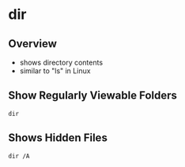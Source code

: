 # dir

## Overview

* shows directory contents
* similar to "ls" in Linux

## Show Regularly Viewable Folders

```text
dir
```

## Shows Hidden Files

```text
dir /A
```
